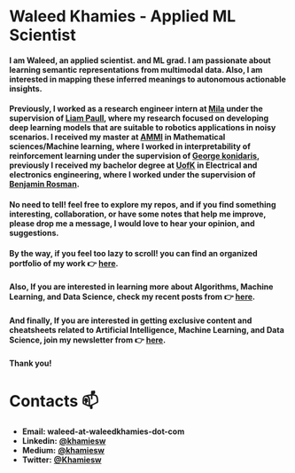 # Waleed Khamies - Applied ML Scientist

#### I am **Waleed**,  an applied scientist. and ML grad. I am passionate about learning semantic representations from multimodal data. Also, I am interested in mapping these inferred meanings to autonomous actionable insights. 

#### Previously, I worked as a research engineer intern at [Mila](https://mila.quebec/) under the supervision of [Liam Paull](https://liampaull.ca/), where my research focused on developing deep learning models that are suitable to robotics applications in noisy scenarios. I received my master at [AMMI](https://aimsammi.org/) in Mathematical sciences/Machine learning, where I worked in interpretability of reinforcement learning under the supervision of [George konidaris](http://cs.brown.edu/people/gdk/), previously I received my bachelor degree at [UofK](https://www.uofk.edu/en) in Electrical and electronics engineering, where I worked under the supervision of [Benjamin Rosman](https://www.benjaminrosman.com/).

#### No need to tell! feel free to explore my repos, and if you find something interesting, collaboration, or have some notes that help me improve, please drop me a message, I would love to hear your opinion, and suggestions.

#### By the way, if you feel too lazy to scroll! you can find an organized portfolio of my work 👉 [here](https://waleedkhamies.com/projects/).


#### Also, If you are interested in learning more about Algorithms, Machine Learning, and Data Science, check my recent posts from 👉 [here](https://blog.waleedkhamies.com/).

#### And finally, If you are interested in getting exclusive content and cheatsheets related to Artificial Intelligence, Machine Learning, and Data Science, join my newsletter from 👉 [here](https://newsletter.waleedkhamies.com/).
<!-- #### **News** :loudspeaker:: **I am open to the job market, feel free to drop me a message if you have something interesting!**
 -->


#### Thank you!



# Contacts :mailbox:

- **Email: waleed-at-waleedkhamies-dot-com** 
- **Linkedin:**  [**@khamiesw**](https://www.linkedin.com/in/khamiesw/)
- **Medium:** [**@khamiesw**](https://medium.com/@khamiesw)
- **Twitter:** [**@Khamiesw**](https://twitter.com/khamiesw)
